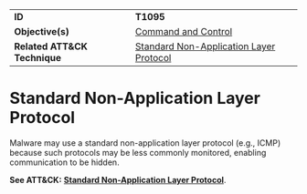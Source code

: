 |||
|---------|------------------------|
|**ID**|**T1095**|
|**Objective(s)**|[Command and Control](../command-and-control)|
|**Related ATT&CK Technique**|[Standard Non-Application Layer Protocol](https://attack.mitre.org/techniques/T1095/)|

Standard Non-Application Layer Protocol
=======================================
Malware may use a standard non-application layer protocol (e.g., ICMP) because such protocols may be less commonly monitored, enabling communication to be hidden.

**See ATT&CK:** [**Standard Non-Application Layer Protocol**](https://attack.mitre.org/techniques/T1095/).